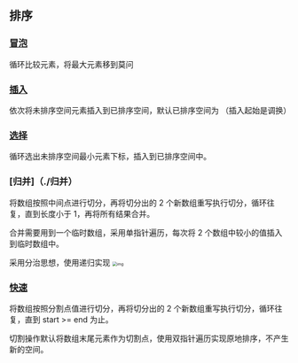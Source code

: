 ## 排序

### [冒泡](./冒泡)

循环比较元素，将最大元素移到莫问

### [插入](./插入)

依次将未排序空间元素插入到已排序空间，默认已排序空间为 （插入起始是调换）

### [选择](./选择)

循环选出未排序空间最小元素下标，插入到已排序空间中。

### [归并]（./归并）

将数组按照中间点进行切分，再将切分出的 2 个新数组重写执行切分，循环往复，直到长度小于 1，再将所有结果合并。

合并需要用到一个临时数组，采用单指针遍历，每次将 2 个数组中较小的值插入到临时数组中。

采用分治思想，使用递归实现
<img src="https://static001.geekbang.org/resource/image/db/2b/db7f892d3355ef74da9cd64aa926dc2b.jpg" alt="img" style="zoom:50%;" />

### [快速](./快速)

将数组按照分割点值进行切分，再将切分出的 2 个新数组重写执行切分，循环往复，直到 start >= end 为止。

切割操作默认将数组末尾元素作为切割点，使用双指针遍历实现原地排序，不产生新的空间。
